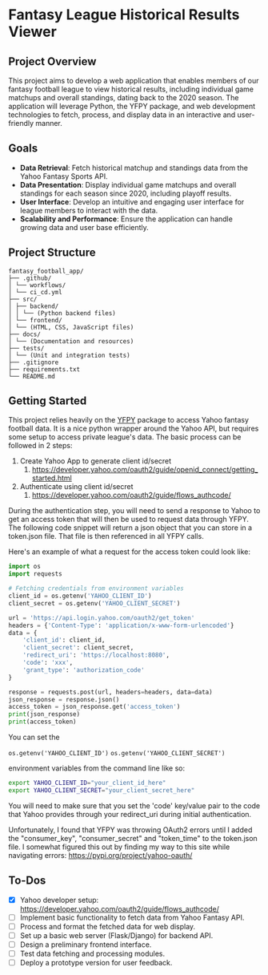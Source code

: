# Fantasy League Historical Results Viewer

## Project Overview

This project aims to develop a web application that enables members of our fantasy football league to view historical results, including individual game matchups and overall standings, dating back to the 2020 season. The application will leverage Python, the YFPY package, and web development technologies to fetch, process, and display data in an interactive and user-friendly manner.

## Goals

- **Data Retrieval**: Fetch historical matchup and standings data from the Yahoo Fantasy Sports API.
- **Data Presentation**: Display individual game matchups and overall standings for each season since 2020, including playoff results.
- **User Interface**: Develop an intuitive and engaging user interface for league members to interact with the data.
- **Scalability and Performance**: Ensure the application can handle growing data and user base efficiently.

## Project Structure

```
fantasy_football_app/
├── .github/
│ └── workflows/
│ └── ci_cd.yml
├── src/
│ ├── backend/
│ │ └── (Python backend files)
│ └── frontend/
│ └── (HTML, CSS, JavaScript files)
├── docs/
│ └── (Documentation and resources)
├── tests/
│ └── (Unit and integration tests)
├── .gitignore
├── requirements.txt
└── README.md
```
## Getting Started

This project relies heavily on the [YFPY](https://yfpy.uberfastman.com/index.html) package to access Yahoo fantasy football data. It is a nice python wrapper around the Yahoo API, but requires some setup to access private league's data. The basic process can be followed in 2 steps:

1. Create Yahoo App to generate client id/secret
    1. https://developer.yahoo.com/oauth2/guide/openid_connect/getting_started.html
1. Authenticate using client id/secret
    1. https://developer.yahoo.com/oauth2/guide/flows_authcode/

During the authentication step, you will need to send a response to Yahoo to get an access token that will then be used to request data through YFPY. The following code snippet will return a json object that you can store in a token.json file. That file is then referenced in all YFPY calls.

Here's an example of what a request for the access token could look like:

```python
import os
import requests

# Fetching credentials from environment variables
client_id = os.getenv('YAHOO_CLIENT_ID')
client_secret = os.getenv('YAHOO_CLIENT_SECRET')

url = 'https://api.login.yahoo.com/oauth2/get_token'
headers = {'Content-Type': 'application/x-www-form-urlencoded'}
data = {
    'client_id': client_id,
    'client_secret': client_secret,
    'redirect_uri': 'https://localhost:8080',
    'code': 'xxx',
    'grant_type': 'authorization_code'
}

response = requests.post(url, headers=headers, data=data)
json_response = response.json()
access_token = json_response.get('access_token')
print(json_response)
print(access_token)
```
You can set the 

`os.getenv('YAHOO_CLIENT_ID')`
`os.getenv('YAHOO_CLIENT_SECRET')` 

environment variables from the command line like so:

```bash
export YAHOO_CLIENT_ID="your_client_id_here"
export YAHOO_CLIENT_SECRET="your_client_secret_here"
```

You will need to make sure that you set the 'code' key/value pair to the code that Yahoo provides through your redirect_uri during initial authentication.

Unfortunately, I found that YFPY was throwing OAuth2 errors until I added the "consumer_key", "consumer_secret" and "token_time" to the token.json file. I somewhat figured this out by finding my way to this site while navigating errors: https://pypi.org/project/yahoo-oauth/

## To-Dos

- [x] Yahoo developer setup: https://developer.yahoo.com/oauth2/guide/flows_authcode/
- [ ] Implement basic functionality to fetch data from Yahoo Fantasy API.
- [ ] Process and format the fetched data for web display.
- [ ] Set up a basic web server (Flask/Django) for backend API.
- [ ] Design a preliminary frontend interface.
- [ ] Test data fetching and processing modules.
- [ ] Deploy a prototype version for user feedback.